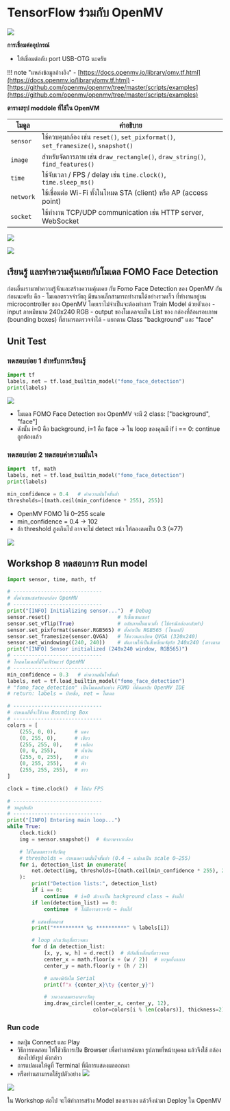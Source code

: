 # TensorFlow ร่วมกับ OpenMV

![](./images/8_tensorflow_openmv.png)

**การเชื่อมต่ออุปกรณ์**  
- ให้เชื่อมต่อกับ port USB-OTG นะครับ
  
!!! note "แหล่งข้อมูลอ้างอิง"
    - [https://docs.openmv.io/library/omv.tf.html](https://docs.openmv.io/library/omv.tf.html)
    - [https://github.com/openmv/openmv/tree/master/scripts/examples](https://github.com/openmv/openmv/tree/master/scripts/examples)


**ตารางสรุป moddole ที่ใช้ใน OpenVM**

| โมดูล      | คำอธิบาย |
|------------|-----------|
| `sensor`   | ใช้ควบคุมกล้อง เช่น `reset()`, `set_pixformat()`, `set_framesize()`, `snapshot()` |
| `image`    | สำหรับจัดการภาพ เช่น `draw_rectangle()`, `draw_string()`, `find_features()` |
| `time`     | ใช้จับเวลา / FPS / delay เช่น `time.clock()`, `time.sleep_ms()` |
| `network`  | ใช้เชื่อมต่อ Wi-Fi ทั้งในโหมด STA (client) หรือ AP (access point) |
| `socket`   | ใช้ทำงาน TCP/UDP communication เช่น HTTP server, WebSocket |


![](./images/STM32H7.png)

![](./images/stm32.jpg)


## เรียนรู้ และทำความคุ้นเคยกับโมเดล FOMO Face Detection
ก่อนอื่นเรามาทำความรู้จักและสร้างความคุ้นเคย กับ Fomo Face Detection ของ OpenMV กันก่อนนะครับ คือ 
    - โมเดลตรวจจำวัตถุ มีขนาดเล็กสามารถทำงานได้อย่างรวดเร็ว ที่ทำงานอยู่บน microcontroller ของ OpenMV โดยเราไม่จำเป็นจะต้องทำการ Train Model  ด้วยตัวเอง
    - input ภาพมีขนาด 240x240 RGB
    - output ของโมเดลจะเป็น List ของ กล่องที่ล้อมรอบภาพ (bounding boxes) ที่สามารถตรวจจำได้
    - แยกตาม Class  "background" และ "face"

## Unit Test
### ทดสอบย่อย 1 สำหรับการเรียนรู้
```python   title="tensorflowlite_check_fomo.py" linenums="1"
import tf
labels, net = tf.load_builtin_model("fomo_face_detection")
print(labels)
```
![](./images/8_detect_fomo.png)

- โมเดล FOMO Face Detection ของ OpenMV จะมี 2 class: ["background", "face"]
- ดังนั้น i=0 คือ background, i=1 คือ face → ใน loop ของคุณมี if i == 0: continue ถูกต้องแล้ว

### ทดสอบย่อย 2 ทดสอบค่าความมั่นใจ
```python   title="tensorflowlite_check_fomo.py" linenums="1"
import  tf, math
labels, net = tf.load_builtin_model("fomo_face_detection")
print(labels)

min_confidence = 0.4   # ค่าความมั่นใจขั้นต่ำ
thresholds=[(math.ceil(min_confidence * 255), 255)]

```
- OpenMV FOMO ใช้ 0–255 scale  
- min_confidence = 0.4 → 102  
- ถ้า threshold สูงเกินไป อาจจะไม่ detect หน้า ให้ลองลดเป็น 0.3 (≈77)  

![](./images/8_checkthreshold.png)


## Workshop 8 ทดสอบการ Run model
```python   title="tensorflowlite_face_detect.py" linenums="1"
import sensor, time, math, tf

# -----------------------------
# ตั้งค่าเซนเซอร์ของกล้อง OpenMV
# -----------------------------
print("[INFO] Initializing sensor...")  # Debug
sensor.reset()                      # รีเซ็ตเซนเซอร์
sensor.set_vflip(True)              # กลับภาพในแนวตั้ง (ใช้กรณีกล้องกลับหัว)
sensor.set_pixformat(sensor.RGB565) # ตั้งค่าเป็น RGB565 (โหมดสี)
sensor.set_framesize(sensor.QVGA)   # ใช้ความละเอียด QVGA (320x240)
sensor.set_windowing((240, 240))    # ตัดภาพให้เป็นสี่เหลี่ยมจัตุรัส 240x240 (ตรงตาม input ของโมเดล)
print("[INFO] Sensor initialized (240x240 window, RGB565)")
# -----------------------------
# โหลดโมเดลที่มีในเฟิร์มแวร์ OpenMV
# -----------------------------
min_confidence = 0.3   # ค่าความมั่นใจขั้นต่ำ
labels, net = tf.load_builtin_model("fomo_face_detection")
# "fomo_face_detection" เป็นโมเดลตัวอย่าง FOMO ที่ติดมากับ OpenMV IDE
# return: labels = ป้ายชื่อ, net = โมเดล

# -----------------------------
# กำหนดสีที่จะใช้วาด Bounding Box
# -----------------------------
colors = [
    (255, 0, 0),      # แดง
    (0, 255, 0),      # เขียว
    (255, 255, 0),    # เหลือง
    (0, 0, 255),      # น้ำเงิน
    (255, 0, 255),    # ม่วง
    (0, 255, 255),    # ฟ้า
    (255, 255, 255),  # ขาว
]

clock = time.clock()  # ใช้นับ FPS

# -----------------------------
# วนลูปหลัก
# -----------------------------
print("[INFO] Entering main loop...")
while True:
    clock.tick()
    img = sensor.snapshot()  # จับภาพจากกล้อง

    # ใช้โมเดลตรวจจับวัตถุ
    # thresholds = กำหนดความมั่นใจขั้นต่ำ (0.4 → แปลงเป็น scale 0–255)
    for i, detection_list in enumerate(
        net.detect(img, thresholds=[(math.ceil(min_confidence * 255), 255)])
    ):
        print("Detection lists:", detection_list)
        if i == 0:
            continue  # i=0 มักจะเป็น background class → ข้ามไป
        if len(detection_list) == 0:
            continue  # ไม่มีการตรวจจับ → ข้ามไป

        # แสดงชื่อคลาส
        print("********** %s **********" % labels[i])

        # loop ผ่านวัตถุที่ตรวจพบ
        for d in detection_list:
            [x, y, w, h] = d.rect()  # พิกัดสี่เหลี่ยมที่ตรวจพบ
            center_x = math.floor(x + (w / 2))  # หาจุดกึ่งกลาง
            center_y = math.floor(y + (h / 2))

            # แสดงพิกัดใน Serial
            print(f"x {center_x}\ty {center_y}")

            # วาดวงกลมตรงกลางวัตถุ
            img.draw_circle((center_x, center_y, 12),
                            color=colors[i % len(colors)], thickness=2)

```

### Run code

- กดปุ่ม Connect และ Play 
- วิธีการทดสอบ ให้ใช้วธีการเปิด Browser เพื่อทำการค้นหา รูปภาพที่หน้าบุคคล แล้วจึงใช้ กล้องส่องไปยังรูป ดังกล่าว
- การแปลผลให้ดูที่ Terminal ที่มีการแสดงผลออกมา
- หรือท่านสามารถใช้รูปตัวอย่าง 
![](./images/8_muict_board.png)

![](./images/detect.png)

ใน Workshop ต่อไป จะได้ทำการสร้าง Model ของเราเอง แล้วจึงนำมา Deploy ใน OpenMV